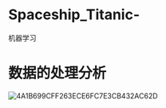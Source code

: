 # Spaceship_Titanic-
机器学习
# 数据的处理分析
![4A1B699CFF263ECE6FC7E3CB432AC62D](https://user-images.githubusercontent.com/96429292/174705188-f4cd50f6-dc4a-4c56-abc9-167d888a64c9.png)
